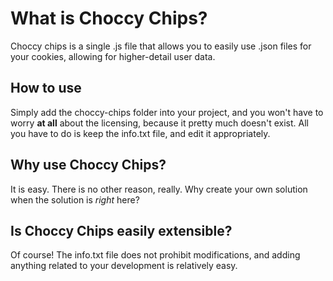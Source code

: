 # What is Choccy Chips?

Choccy chips is a single .js file that allows you to
easily use .json files for your cookies, allowing
for higher-detail user data.

## How to use
Simply add the choccy-chips folder into your project, and 
you won't have to worry __at all__ about the licensing, because 
it pretty much doesn't exist. All you have to do is 
keep the info.txt file, and edit it appropriately.

## Why use Choccy Chips?
It is easy. There is no other reason, really. Why create
your own solution when the solution is *right* here?

## Is Choccy Chips easily extensible?
Of course! The info.txt file does not prohibit modifications,
and adding anything related to your development is relatively
easy.
